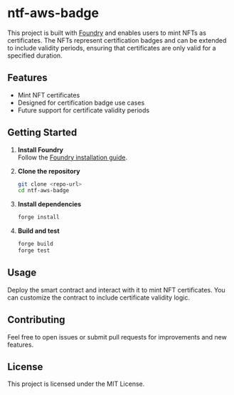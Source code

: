 # ntf-aws-badge

This project is built with [Foundry](https://book.getfoundry.sh/) and enables users to mint NFTs as certificates. The NFTs represent certification badges and can be extended to include validity periods, ensuring that certificates are only valid for a specified duration.

## Features

- Mint NFT certificates
- Designed for certification badge use cases
- Future support for certificate validity periods

## Getting Started

1. **Install Foundry**  
   Follow the [Foundry installation guide](https://book.getfoundry.sh/getting-started/installation.html).

2. **Clone the repository**

   ```bash
   git clone <repo-url>
   cd ntf-aws-badge
   ```

3. **Install dependencies**

   ```bash
   forge install
   ```

4. **Build and test**
   ```bash
   forge build
   forge test
   ```

## Usage

Deploy the smart contract and interact with it to mint NFT certificates. You can customize the contract to include certificate validity logic.

## Contributing

Feel free to open issues or submit pull requests for improvements and new features.

## License

This project is licensed under the MIT License.
